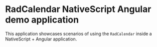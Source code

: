 # RadCalendar NativeScript Angular demo application

This application showcases scenarios of using the `RadCalendar` inside a NativeScript + Angular application.